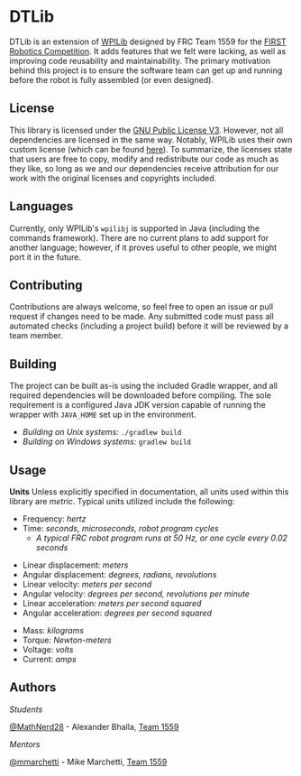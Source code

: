 ﻿# DTLib
DTLib is an extension of [WPILib](https://github.com/wpilibsuite/allwpilib) designed by FRC Team 1559 for the [FIRST Robotics Competition](http://firstinspires.org/robotics/frc). It adds features that we felt were lacking, as well as improving code reusability and maintainability. The primary motivation behind this project is to ensure the software team can get up and running before the robot is fully assembled (or even designed).

## License

This library is licensed under the [GNU Public License V3](https://github.com/Team1559/DTLib/blob/master/LICENSE). However, not all dependencies are licensed in the same way. Notably, WPILib uses their own custom license (which can be found [here](https://github.com/wpilibsuite/allwpilib/blob/main/LICENSE.md)). To summarize, the licenses state that users are free to copy, modify and redistribute our code as much as they like, so long as we and our dependencies receive attribution for our work with the original licenses and copyrights included.

## Languages

Currently, only WPILib's `wpilibj` is supported in Java (including the commands framework). There are no current plans to add support for another language; however, if it proves useful to other people, we might port it in the future.

## Contributing

Contributions are always welcome, so feel free to open an issue or pull request if changes need to be made. Any submitted code must pass all automated checks (including a project build) before it will be reviewed by a team member.

## Building

The project can be built as-is using the included Gradle wrapper, and all required dependencies will be downloaded before compiling. The sole requirement is a configured Java JDK version capable of running the wrapper with `JAVA_HOME` set up in the environment.

* *Building on Unix systems:* `./gradlew build`
* *Building on Windows systems:* `gradlew build`

## Usage

**Units**
Unless explicitly specified in documentation, all units used within this library are *metric*. Typical units utilized include the following:
* Frequency: *hertz*
* Time: *seconds, microseconds, robot program cycles*
	* *A typical FRC robot program runs at 50 Hz, or one cycle every 0.02 seconds*<p>
* Linear displacement: *meters*
* Angular displacement: *degrees, radians, revolutions*
* Linear velocity: *meters per second*
* Angular velocity: *degrees per second, revolutions per minute*
* Linear acceleration: *meters per second squared*
* Angular acceleration: *degrees per second squared*<p>
* Mass: *kilograms*
* Torque: *Newton-meters*
* Voltage: *volts*
* Current: *amps*

## Authors

*Students*

[@MathNerd28](https://github.com/MathNerd28) - Alexander Bhalla, [Team 1559](https://github.com/Team1559/)

*Mentors*

[@mmarchetti](https://github.com/mmarchetti) - Mike Marchetti, [Team 1559](https://github.com/Team1559/)
